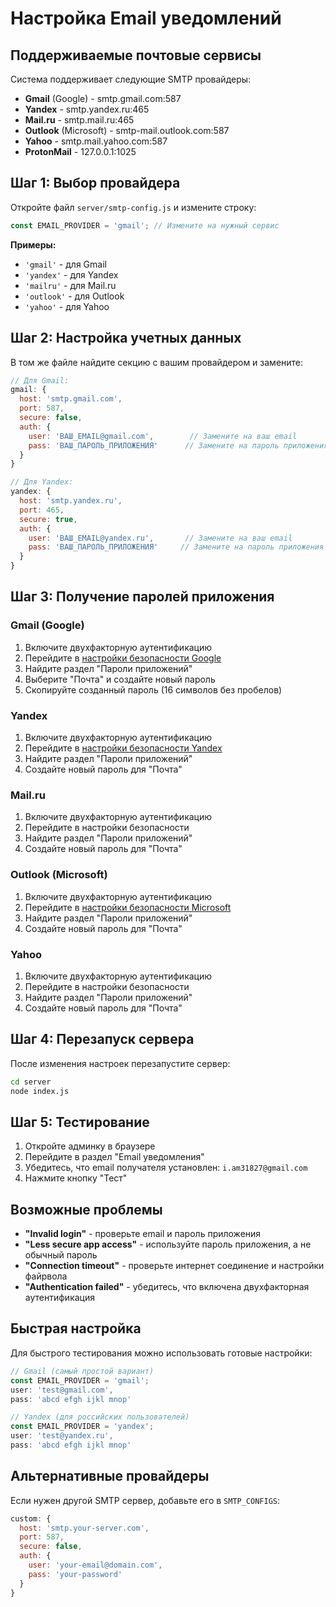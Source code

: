 # Настройка Email уведомлений

## Поддерживаемые почтовые сервисы

Система поддерживает следующие SMTP провайдеры:

- **Gmail** (Google) - smtp.gmail.com:587
- **Yandex** - smtp.yandex.ru:465
- **Mail.ru** - smtp.mail.ru:465
- **Outlook** (Microsoft) - smtp-mail.outlook.com:587
- **Yahoo** - smtp.mail.yahoo.com:587
- **ProtonMail** - 127.0.0.1:1025

## Шаг 1: Выбор провайдера

Откройте файл `server/smtp-config.js` и измените строку:

```javascript
const EMAIL_PROVIDER = 'gmail'; // Измените на нужный сервис
```

**Примеры:**
- `'gmail'` - для Gmail
- `'yandex'` - для Yandex
- `'mailru'` - для Mail.ru
- `'outlook'` - для Outlook
- `'yahoo'` - для Yahoo

## Шаг 2: Настройка учетных данных

В том же файле найдите секцию с вашим провайдером и замените:

```javascript
// Для Gmail:
gmail: {
  host: 'smtp.gmail.com',
  port: 587,
  secure: false,
  auth: {
    user: 'ВАШ_EMAIL@gmail.com',        // Замените на ваш email
    pass: 'ВАШ_ПАРОЛЬ_ПРИЛОЖЕНИЯ'      // Замените на пароль приложения
  }
}

// Для Yandex:
yandex: {
  host: 'smtp.yandex.ru',
  port: 465,
  secure: true,
  auth: {
    user: 'ВАШ_EMAIL@yandex.ru',       // Замените на ваш email
    pass: 'ВАШ_ПАРОЛЬ_ПРИЛОЖЕНИЯ'     // Замените на пароль приложения
  }
}
```

## Шаг 3: Получение паролей приложения

### Gmail (Google)
1. Включите двухфакторную аутентификацию
2. Перейдите в [настройки безопасности Google](https://myaccount.google.com/security)
3. Найдите раздел "Пароли приложений"
4. Выберите "Почта" и создайте новый пароль
5. Скопируйте созданный пароль (16 символов без пробелов)

### Yandex
1. Включите двухфакторную аутентификацию
2. Перейдите в [настройки безопасности Yandex](https://passport.yandex.ru/security)
3. Найдите раздел "Пароли приложений"
4. Создайте новый пароль для "Почта"

### Mail.ru
1. Включите двухфакторную аутентификацию
2. Перейдите в настройки безопасности
3. Найдите раздел "Пароли приложений"
4. Создайте новый пароль для "Почта"

### Outlook (Microsoft)
1. Включите двухфакторную аутентификацию
2. Перейдите в [настройки безопасности Microsoft](https://account.microsoft.com/security)
3. Найдите раздел "Пароли приложений"
4. Создайте новый пароль для "Почта"

### Yahoo
1. Включите двухфакторную аутентификацию
2. Перейдите в настройки безопасности
3. Найдите раздел "Пароли приложений"
4. Создайте новый пароль для "Почта"

## Шаг 4: Перезапуск сервера

После изменения настроек перезапустите сервер:

```bash
cd server
node index.js
```

## Шаг 5: Тестирование

1. Откройте админку в браузере
2. Перейдите в раздел "Email уведомления"
3. Убедитесь, что email получателя установлен: `i.am31827@gmail.com`
4. Нажмите кнопку "Тест"

## Возможные проблемы

- **"Invalid login"** - проверьте email и пароль приложения
- **"Less secure app access"** - используйте пароль приложения, а не обычный пароль
- **"Connection timeout"** - проверьте интернет соединение и настройки файрвола
- **"Authentication failed"** - убедитесь, что включена двухфакторная аутентификация

## Быстрая настройка

Для быстрого тестирования можно использовать готовые настройки:

```javascript
// Gmail (самый простой вариант)
const EMAIL_PROVIDER = 'gmail';
user: 'test@gmail.com',
pass: 'abcd efgh ijkl mnop'

// Yandex (для российских пользователей)
const EMAIL_PROVIDER = 'yandex';
user: 'test@yandex.ru',
pass: 'abcd efgh ijkl mnop'
```

## Альтернативные провайдеры

Если нужен другой SMTP сервер, добавьте его в `SMTP_CONFIGS`:

```javascript
custom: {
  host: 'smtp.your-server.com',
  port: 587,
  secure: false,
  auth: {
    user: 'your-email@domain.com',
    pass: 'your-password'
  }
}
```
